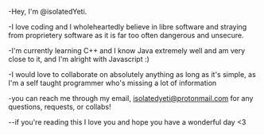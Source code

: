 -Hey, I'm @isolatedYeti.

-I love coding and I wholeheartedly believe in libre software and straying from proprietery software as it is far too often dangerous and unsecure.

-I'm currently learning C++ and I know Java extremely well and am very close to it, and I'm alright with Javascript :)

-I would love to collaborate on absolutely anything as long as it's simple, as I'm a self taught programmer who's missing a lot of information

-you can reach me through my email, isolatedyeti@protonmail.com for any questions, requests, or collabs!


--if you're reading this I love you and hope you have a wonderful day <3

